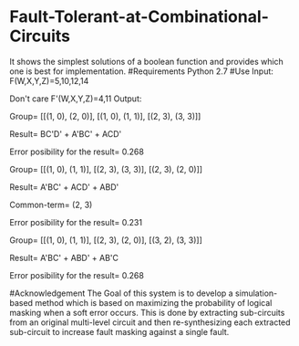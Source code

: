# Fault-Tolerant-at-Combinational-Circuits
It shows the simplest solutions of a boolean function and provides which one is best for implementation.
#Requirements
Python 2.7
#Use
Input:
F(W,X,Y,Z)=5,10,12,14

Don't care F'(W,X,Y,Z)=4,11
Output:

Group= [[(1, 0), (2, 0)], [(1, 0), (1, 1)], [(2, 3), (3, 3)]]

Result= BC'D' + A'BC' + ACD'

Error posibility for the result= 0.268
 
 
 
Group= [[(1, 0), (1, 1)], [(2, 3), (3, 3)], [(2, 3), (2, 0)]]

Result= A'BC' + ACD' + ABD'

Common-term= (2, 3)

Error posibility for the result= 0.231

 
 
Group= [[(1, 0), (1, 1)], [(2, 3), (2, 0)], [(3, 2), (3, 3)]]

Result= A'BC' + ABD' + AB'C

Error posibility for the result= 0.268

#Acknowledgement
The Goal of this system is to develop a simulation-based method which is based on maximizing the probability of logical masking when a soft error occurs. This is done by extracting sub-circuits from an original multi-level circuit and then re-synthesizing each extracted sub-circuit to increase fault masking against a single fault.
